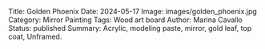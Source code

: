 Title: Golden Phoenix
Date: 2024-05-17
Image: images/golden_phoenix.jpg
Category: Mirror Painting
Tags: Wood art board
Author: Marina Cavallo
Status: published
Summary: Acrylic, modeling paste, mirror, gold leaf, top coat, Unframed. 
